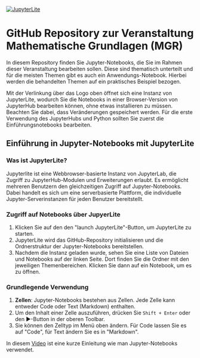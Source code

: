 [![JupyterLite](https://jupyterlite.readthedocs.io/en/stable/_static/wordmark-dark.svg)](https://mathematikwh.github.io/WH-MGR/lab/index.html)

# GitHub Repository zur Veranstaltung Mathematische Grundlagen (MGR)

In diesem Repository finden Sie Jupyter-Notebooks, die Sie im Rahmen dieser Veranstaltung bearbeiten sollen. Diese sind thematisch unterteilt und für die meisten Themen gibt es auch ein Anwendungs-Notebook. Hierbei werden die behandelten Themen auf ein praktisches Beispiel bezogen.

Mit der Verlinkung über das Logo oben öffnet sich eine Instanz von JupyterLite, wodurch Sie die Notebooks in einer Browser-Version von JupyterHub bearbeiten können, ohne etwas installieren zu müssen. Beachten Sie dabei, dass Veränderungen gespeichert werden. Für die erste Verwendung des JupyterHubs und Python sollten Sie zuerst die Einführungsnotebooks bearbeiten.

## Einführung in Jupyter-Notebooks mit JupyterLite

### Was ist JupyterLite?

Jupyterlite ist eine Webbrowser-basierte Instanz von JupyterLab, die Zugriff zu JupyterHub-Modulen und Erweiterungen erlaubt. Es ermöglicht mehreren Benutzern den gleichzeitigen Zugriff auf Jupyter-Notebooks. Dabei handelt es sich um eine serverbasierte Plattform, die individuelle Jupyter-Serverinstanzen für jeden Benutzer bereitstellt.
  

### Zugriff auf Notebooks über JupyerLite

1. Klicken Sie auf den den "launch JupyterLite"-Button, um JupyterLite zu starten.
2. JupyterLite wird das GitHub-Repository initialisieren und die Ordnerstruktur der Jupyter-Notebooks bereitstellen.
3. Nachdem die Instanz geladen wurde, sehen Sie eine Liste von Dateien und Notebooks auf der linken Seite. Dort finden Sie die Ordner mit den jeweiligen Themenbereichen. Klicken Sie dann auf ein Notebook, um es zu öffnen.

### Grundlegende Verwendung

1. **Zellen**: Jupyter-Notebooks bestehen aus Zellen. Jede Zelle kann entweder Code oder Text (Markdown) enthalten.
2. Um den Inhalt einer Zelle auszuführen, drücken Sie `Shift + Enter` oder den ▶️-Button in der oberen Toolbar.
3. Sie können den Zelltyp im Menü oben ändern. Für Code lassen Sie es auf "Code", für Text ändern Sie es in "Markdown".

In diesem [Video](https://www.youtube.com/watch?v=uFzrYiwnKEk&t=301s&ab_channel=elab2go-MobileEngineeringLab) ist eine kurze Einleitung wie man Jupyter-Notebooks verwendet. 
